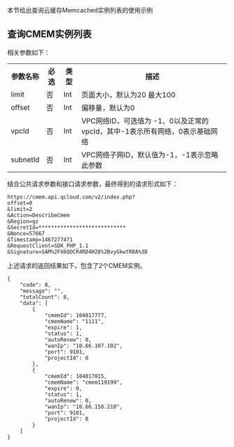 本节给出查询云缓存Memcached实例列表的使用示例

## 查询CMEM实例列表
相关参数如下：
<table class="t"><tbody><tr>
<th><b>参数名称</b></th>
<th><b>必选</b></th>
<th><b>类型</b></th>
<th><b>描述</b></th>
<tr>
<td> limit <td> 否 <td> Int <td> 页面大小，默认为20 最大100
<tr>
<td> offset <td> 否 <td> Int <td> 偏移量，默认为0
<tr>
<td> vpcId <td> 否 <td> Int <td> VPC网络ID，可选值为 -1、0以及正常的vpcId，其中-1表示所有网络，0表示基础网络
<tr>
<td> subnetId <td> 否 <td> Int <td> VPC网络子网ID，默认值为-1，-1表示忽略此参数
</tbody></table>

结合公共请求参数和接口请求参数，最终得到的请求形式如下：

```
https://cmem.api.qcloud.com/v2/index.php?
offset=0
&limit=2
&Action=DescribeCmem
&Region=gz
&SecretId=****************************
&Nonce=57667
&Timestamp=1467277471
&RequestClient=SDK_PHP_1.1
&Signature=SAM%2FX6QOCR4RD4H28%2BvyGkwtR8A%3D
```
上述请求的返回结果如下，包含了2个CMEM实例。

```
{
    "code": 0,
    "message": "",
    "totalCount": 8,
    "data": [
        {
            "cmemId": 104017777,
            "cmemName": "1111",
            "expire": 1,
            "status": 1,
            "autoRenew": 0,
            "wanIp": "10.66.107.102",
            "port": 9101,
            "projectId": 0
        },
        {
            "cmemId": 104017815,
            "cmemName": "cmem119199",
            "expire": 0,
            "status": 1,
            "autoRenew": 0,
            "wanIp": "10.66.150.210",
            "port": 9101,
            "projectId": 0
        }
    ]
}
```
